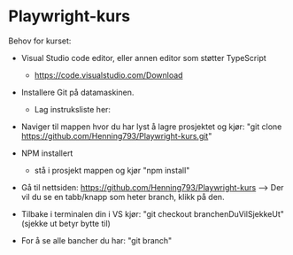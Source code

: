# Playwright-kurs

Behov for kurset:

- Visual Studio code editor, eller annen editor som støtter TypeScript
  - https://code.visualstudio.com/Download
- Installere Git på datamaskinen.
  - Lag instruksliste her:
- Naviger til mappen hvor du har lyst å lagre prosjektet og kjør: "git clone https://github.com/Henning793/Playwright-kurs.git"
- NPM installert
  - stå i prosjekt mappen og kjør "npm install"
- Gå til nettsiden: https://github.com/Henning793/Playwright-kurs
  --> Der vil du se en tabb/knapp som heter branch, klikk på den.

- Tilbake i terminalen din i VS kjør: "git checkout branchenDuVilSjekkeUt" (sjekke ut betyr bytte til)
- For å se alle bancher du har: "git branch"
